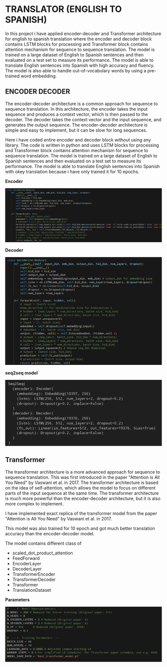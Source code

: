 # TRANSLATOR (ENGLISH TO SPANISH)
In this project i have applied encoder-decoder and Transformer architecture for english to spanish translation where the encoder and decoder block contains LSTM blocks for processing and Transformer block contains attention mechanism for sequence to sequence translation. The model is trained on a large dataset of English to Spanish sentences and then evaluated on a test set to measure its performance. The model is able to translate English sentences into Spanish with high accuracy and fluency. The model is also able to handle out-of-vocabulary words by using a pre-trained word embedding.
## ENCODER DECODER
The encoder-decoder architecture is a common approach for sequence to sequence translation. In this architecture, the encoder takes the input sequence and produces a context vector, which is then passed to the decoder. The decoder takes the context vector and the input sequence, and generates the output sequence. The encoder-decoder architecture is simple and easy to implement, but it can be slow for long sequences.

Here i have coded entire encoder and decoder block without using any library. The code is written in python and uses LSTM blocks for processing and Transformer block contains attention mechanism for sequence to sequence translation. The model is trained on a large dataset of English to Spanish sentences and then evaluated on a test set to measure its performance. The model is able to translate English sentences into Spanish with okey translation because i have only trained it for 10 epochs.

**Encoder**

![encoder](/img/encoder.png)

**Decoder**

![decoder](/img/decoder.png)

**seq2seq model**

![seq2seq](/img/enc-dec-model.png)


## Transformer
The transformer architecture is a more advanced approach for sequence to sequence translation. This was first introduced in the paper "Attention is All You Need" by Vaswani et al. in 2017. The transformer architecture is based on the idea of self-attention, which allows the model to focus on different parts of the input sequence at the same time. The transformer architecture is much more powerful than the encoder-decoder architecture, but it is also more complex to implement.

I have implemented exact replica of the transformer model from the paper "Attention is All You Need" by Vaswani et al. in 2017.

This model was also trained for 10 epoch and got much better translation accuracy than the encoder-decoder model.

The model contains different class of
- scaled_dot_product_attention
- FeedForward
- EncoderLayer
- DecoderLayer
- TransformerEncoder
- TransformerDecoder
- Transformer
- TranslationDataset


**Parameters**

![transformer-parameters](/img/transformer_parameters.png)

